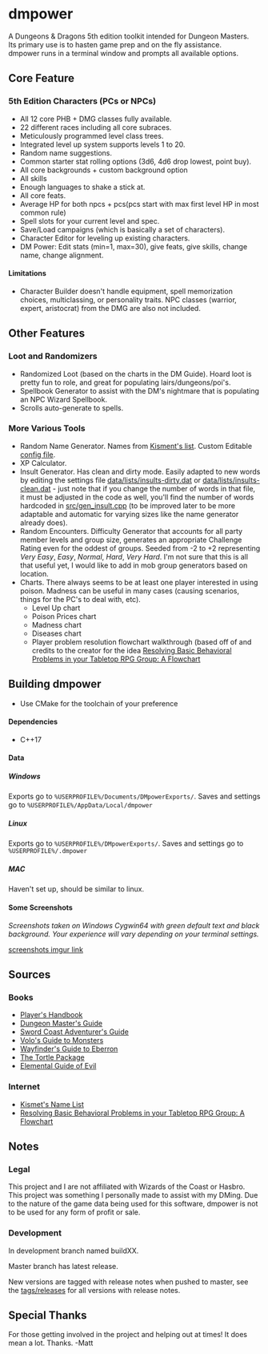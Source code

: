 # dmpower

A Dungeons & Dragons 5th edition toolkit intended for Dungeon Masters.  
Its primary use is to hasten game prep and on the fly assistance.  
dmpower runs in a terminal window and prompts all available options.  

## Core Feature

### 5th Edition Characters (PCs or NPCs)

- All 12 core PHB + DMG classes fully available. 
- 22 different races including all core subraces. 
- Meticulously programmed level class trees. 
- Integrated level up system supports levels 1 to 20. 
- Random name suggestions.
- Common starter stat rolling options (3d6, 4d6 drop lowest, point buy). 
- All core backgrounds + custom background option
- All skills
- Enough languages to shake a stick at.
- All core feats. 
- Average HP for both npcs + pcs(pcs start with max first level HP in most common rule)
- Spell slots for your current level and spec.
- Save/Load campaigns (which is basically a set of characters).
- Character Editor for leveling up existing characters.
- DM Power: Edit stats (min=1, max=30), give feats, give skills, change name, change alignment.

#### Limitations

- Character Builder doesn't handle equipment, spell memorization choices, multiclassing, or personality traits. NPC classes (warrior, expert, aristocrat) from the DMG are also not included.

## Other Features

### Loot and Randomizers

- Randomized Loot (based on the charts in the DM Guide). Hoard loot is pretty fun to role, and great for populating lairs/dungeons/poi's.
- Spellbook Generator to assist with the DM's nightmare that is populating an NPC Wizard Spellbook.
- Scrolls auto-generate to spells.

### More Various Tools

- Random Name Generator. Names from [Kisment's list](http://www.dnd.kismetrose.com/pdfs/KismetsFantasyNames.pdf). Custom Editable [config file](data/lists/lists/names.dat).
- XP Calculator.
- Insult Generator. Has clean and dirty mode. Easily adapted to new words by editing the settings file [data/lists/insults-dirty.dat](data/lists/insults-dirty.dat) or [data/lists/insults-clean.dat](data/lists/insults-clean.dat) - just note that if you change the number of words in that file, it must be adjusted in the code as well, you'll find the number of words hardcoded in [src/gen_insult.cpp](src/gen_insult.cpp) (to be improved later to be more adaptable and automatic for varying sizes like the name generator already does).
- Random Encounters. Difficulty Generator that accounts for all party member levels and group size, generates an appropriate Challenge Rating even for the oddest of groups. Seeded from -2 to +2 representing _Very Easy_, _Easy_, _Normal_, _Hard_, _Very Hard_. I'm not sure that this is all that useful yet, I would like to add in mob group generators based on location.
- Charts. There always seems to be at least one player interested in using poison. Madness can be useful in many cases (causing scenarios, things for the PC's to deal with, etc).
  - Level Up chart
  - Poison Prices chart
  - Madness chart
  - Diseases chart
  - Player problem resolution flowchart walkthrough (based off of and credits to the creator for the idea [Resolving Basic Behavioral Problems in your Tabletop RPG Group: A Flowchart](https://www.reddit.com/r/rpg/comments/3avp57/resolving_basic_behavioral_problems_in_your/)

## Building dmpower

- Use CMake for the toolchain of your preference

#### Dependencies

- C++17

#### Data

##### Windows

Exports go to `%USERPROFILE%/Documents/DMpowerExports/`.  Saves and settings go to `%USERPROFILE%/AppData/Local/dmpower`
 
##### Linux

Exports go to `%USERPROFILE%/DMpowerExports/`.  Saves and settings go to `%USERPROFILE%/.dmpower`

##### MAC

Haven't set up, should be similar to linux.

#### Some Screenshots

*Screenshots taken on Windows Cygwin64 with green default text and black background. Your experience will vary depending on your terminal settings.*

[screenshots imgur link](https://imgur.com/a/S3t73rI)

## Sources

### Books

- [Player's Handbook](http://dnd.wizards.com/products/tabletop-games/rpg-products/rpg_playershandbook)
- [Dungeon Master's Guide](http://dnd.wizards.com/products/tabletop-games/rpg-products/dungeon-masters-guide)
- [Sword Coast Adventurer's Guide](http://dnd.wizards.com/products/tabletop-games/rpg-products/sc-adventurers-guide)
- [Volo's Guide to Monsters](http://dnd.wizards.com/products/tabletop-games/rpg-products/volos-guide-to-monsters)
- [Wayfinder's Guide to Eberron](https://www.dmsguild.com/product/247882/wayfinders-guide-to-eberron-5e)
- [The Tortle Package](https://www.dmsguild.com/product/221716/Tortle-Package-5e)
- [Elemental Guide of Evil](https://www.dmsguild.com/product/145542/Elemental-Evil-Players-Companion-5e)

### Internet

- [Kismet's Name List](http://www.dnd.kismetrose.com/MyCharacterNameList.html)
- [Resolving Basic Behavioral Problems in your Tabletop RPG Group: A Flowchart](https://www.reddit.com/r/rpg/comments/3avp57/resolving_basic_behavioral_problems_in_your/)

## Notes

### Legal

This project and I are not affiliated with Wizards of the Coast or Hasbro. This project was something I personally made to assist with my DMing. Due to the nature of the game data being used for this software, dmpower is not to be used for any form of profit or sale.

### Development

In development branch named buildXX.

Master branch has latest release.

New versions are tagged with release notes when pushed to master, see the [tags/releases](https://github.com/mattearly/dmpower/releases) for all versions with release notes.

## Special Thanks

For those getting involved in the project and helping out at times! It does mean a lot. Thanks. -Matt
